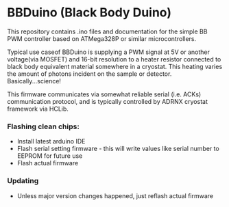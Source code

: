 # BBDuino (Black Body Duino)
This repository contains .ino files and documentation for the simple BB PWM controller based on ATMega328P or similar microcontrollers.

Typical use caseof BBDuino is supplying a PWM signal at 5V or another voltage(via MOSFET) and 16-bit resolution to a heater resistor connected to black body equivalent material somewhere in a cryostat. This heating varies the amount of photons incident on the sample or detector. Basically...science!

This firmware communicates via somewhat reliable serial (i.e. ACKs) communication protocol, and is typically controlled by ADRNX cryostat framework via HCLib.

### Flashing clean chips:
* Install latest arduino IDE
* Flash serial setting firmware - this will write values like serial number to EEPROM for future use
* Flash actual firmware

### Updating
* Unless major version changes happened, just reflash actual firmware
